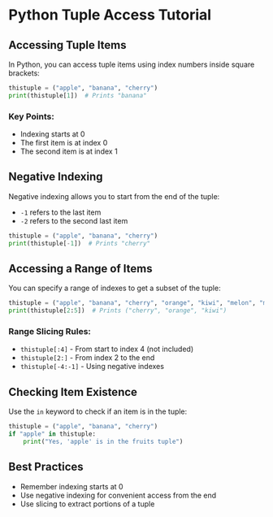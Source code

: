 # Python Tuple Access Tutorial

## Accessing Tuple Items

In Python, you can access tuple items using index numbers inside square brackets:

```python
thistuple = ("apple", "banana", "cherry")
print(thistuple[1])  # Prints "banana"
```

### Key Points:
- Indexing starts at 0
- The first item is at index 0
- The second item is at index 1

## Negative Indexing

Negative indexing allows you to start from the end of the tuple:
- `-1` refers to the last item
- `-2` refers to the second last item

```python
thistuple = ("apple", "banana", "cherry")
print(thistuple[-1])  # Prints "cherry"
```

## Accessing a Range of Items

You can specify a range of indexes to get a subset of the tuple:

```python
thistuple = ("apple", "banana", "cherry", "orange", "kiwi", "melon", "mango")
print(thistuple[2:5])  # Prints ("cherry", "orange", "kiwi")
```

### Range Slicing Rules:
- `thistuple[:4]` - From start to index 4 (not included)
- `thistuple[2:]` - From index 2 to the end
- `thistuple[-4:-1]` - Using negative indexes

## Checking Item Existence

Use the `in` keyword to check if an item is in the tuple:

```python
thistuple = ("apple", "banana", "cherry")
if "apple" in thistuple:
    print("Yes, 'apple' is in the fruits tuple")
```

## Best Practices
- Remember indexing starts at 0
- Use negative indexing for convenient access from the end
- Use slicing to extract portions of a tuple